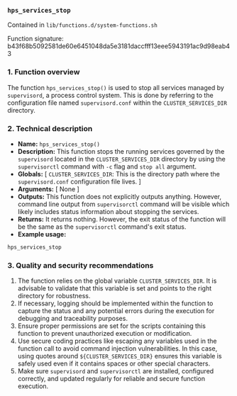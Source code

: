 ### `hps_services_stop`

Contained in `lib/functions.d/system-functions.sh`

Function signature: b43f68b5092581de60e6451048da5e3181daccfff13eee5943191ac9d98eab43

### 1. Function overview

The function `hps_services_stop()` is used to stop all services managed by `supervisord`, a process control system. This is done by referring to the configuration file named `supervisord.conf` within the `CLUSTER_SERVICES_DIR` directory. 

### 2. Technical description

- **Name:** `hps_services_stop()`
- **Description:** This function stops the running services governed by the `supervisord` located in the `CLUSTER_SERVICES_DIR` directory by using the `supervisorctl` command with `-c` flag and `stop all` argument.
- **Globals:** [ `CLUSTER_SERVICES_DIR`: This is the directory path where the `supervisord.conf` configuration file lives. ]
- **Arguments:** [ None ]
- **Outputs:** This function does not explicitly outputs anything. However, command line output from `supervisorctl` command will be visible which likely includes status information about stopping the services.
- **Returns:** It returns nothing. However, the exit status of the function will be the same as the `supervisorctl` command's exit status.
- **Example usage:** 

```bash
hps_services_stop
```

### 3. Quality and security recommendations

1. The function relies on the global variable `CLUSTER_SERVICES_DIR`. It is advisable to validate that this variable is set and points to the right directory for robustness.
2. If necessary, logging should be implemented within the function to capture the status and any potential errors during the execution for debugging and traceability purposes.
3. Ensure proper permissions are set for the scripts containing this function to prevent unauthorized execution or modification.
4. Use secure coding practices like escaping any variables used in the function call to avoid command injection vulnerabilities. In this case, using quotes around `${CLUSTER_SERVICES_DIR}` ensures this variable is safely used even if it contains spaces or other special characters.
5. Make sure `supervisord` and `supervisorctl` are installed, configured correctly, and updated regularly for reliable and secure function execution.


